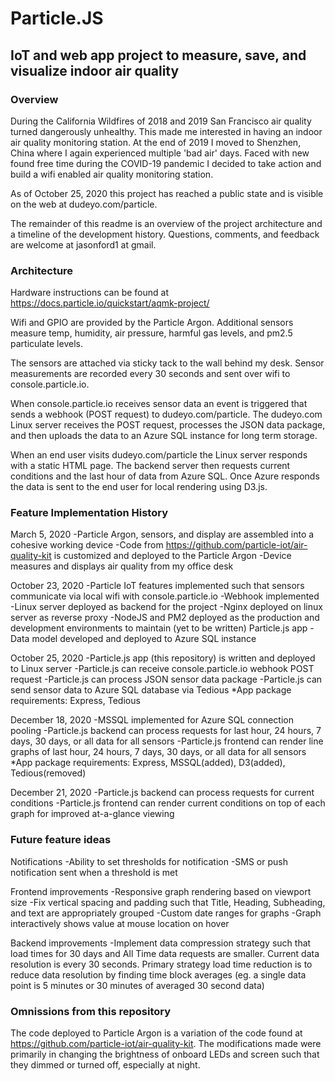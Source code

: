 # Particle.JS
## IoT and web app project to measure, save, and visualize indoor air quality

### Overview
During the California Wildfires of 2018 and 2019 San Francisco air quality turned dangerously unhealthy. This made me interested in having an indoor air quality monitoring station. At the end of 2019 I moved to Shenzhen, China where I again experienced multiple 'bad air' days. Faced with new found free time during the COVID-19 pandemic I decided to take action and build a wifi enabled air quality monitoring station.

As of October 25, 2020 this project has reached a public state and is visible on the web at dudeyo.com/particle.

The remainder of this readme is an overview of the project architecture and a timeline of the development history. Questions, comments, and feedback are welcome at jasonford1 at gmail.

### Architecture
Hardware instructions can be found at https://docs.particle.io/quickstart/aqmk-project/

Wifi and GPIO are provided by the Particle Argon. Additional sensors measure temp, humidity, air pressure, harmful gas levels, and pm2.5 particulate levels.

The sensors are attached via sticky tack to the wall behind my desk. Sensor measurements are recorded every 30 seconds and sent over wifi to console.particle.io.

When console.particle.io receives sensor data an event is triggered that sends a webhook (POST request) to dudeyo.com/particle. The dudeyo.com Linux server receives the POST request, processes the JSON data package, and then uploads the data to an Azure SQL instance for long term storage.

When an end user visits dudeyo.com/particle the Linux server responds with a static HTML page. The backend server then requests current conditions and the last hour of data from Azure SQL. Once Azure responds the data is sent to the end user for local rendering using D3.js.

### Feature Implementation History
March 5, 2020
 -Particle Argon, sensors, and display are assembled into a cohesive working device
 -Code from https://github.com/particle-iot/air-quality-kit is customized and deployed to the Particle Argon
 -Device measures and displays air quality from my office desk

October 23, 2020
 -Particle IoT features implemented such that sensors communicate via local wifi with console.particle.io
 -Webhook implemented
 -Linux server deployed as backend for the project
 -Nginx deployed on linux server as reverse proxy
 -NodeJS and PM2 deployed as the production and development environments to maintain (yet to be written) Particle.js app
 -Data model developed and deployed to Azure SQL instance

October 25, 2020
 -Particle.js app (this repository) is written and deployed to Linux server
 -Particle.js can receive console.particle.io webhook POST request
 -Particle.js can process JSON sensor data package
 -Particle.js can send sensor data to Azure SQL database via Tedious
 *App package requirements: Express, Tedious

December 18, 2020
 -MSSQL implemented for Azure SQL connection pooling
 -Particle.js backend can process requests for last hour, 24 hours, 7 days, 30 days, or all data for all sensors
 -Particle.js frontend can render line graphs of last hour, 24 hours, 7 days, 30 days, or all data for all sensors
 *App package requirements: Express, MSSQL(added), D3(added), Tedious(removed)

December 21, 2020
 -Particle.js backend can process requests for current conditions
 -Particle.js frontend can render current conditions on top of each graph for improved at-a-glance viewing

### Future feature ideas
Notifications
 -Ability to set thresholds for notification
 -SMS or push notification sent when a threshold is met

Frontend improvements
 -Responsive graph rendering based on viewport size
 -Fix vertical spacing and padding such that Title, Heading, Subheading, and text are appropriately grouped
 -Custom date ranges for graphs
 -Graph interactively shows value at mouse location on hover

Backend improvements
 -Implement data compression strategy such that load times for 30 days and All Time data requests are smaller. Current data resolution is every 30 seconds. Primary strategy load time reduction is to reduce data resolution by finding time block averages (eg. a single data point is 5 minutes or 30 minutes of averaged 30 second data)

 ### Omnissions from this repository
 The code deployed to Particle Argon is a variation of the code found at https://github.com/particle-iot/air-quality-kit. The modifications made were primarily in changing the brightness of onboard LEDs and screen such that they dimmed or turned off, especially at night.

